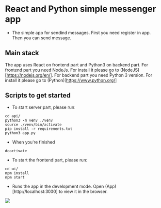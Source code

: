 # React  and Python simple messenger app
* The simple app for sendind messages. First you need register in app. Then you can send message.

## Main stack
The app uses React on frontend part and Python3 on backend part.
For frontend part you need NodeJs. For install it please go to (NodeJS)[https://nodejs.org/en/].
For backend part you need Python 3 version. For install it please go to (Python)[https://www.python.org/]

## Scripts to get started

* To start server part, please run:
```
cd api/
python3 -m venv ./venv
source ./venv/bin/activate
pip install -r requirements.txt 
python3 app.py
```
* When you're finished
```
deactivate
```
* To start the frontend part, please run:
```
cd ui/
npm install
npm start
```
* Runs the app in the development mode. Open (App)[http://localhost:3000] to view it in the browser.

![](demo.gif)
